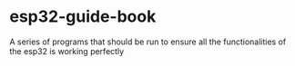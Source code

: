 # esp32-guide-book
A series of programs that should be run to ensure all the functionalities of the esp32 is working perfectly
